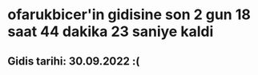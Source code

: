 # ofarukbicer'in gidisine son 2 gun 18 saat 44 dakika 23 saniye kaldi

## Gidis tarihi: 30.09.2022 :(